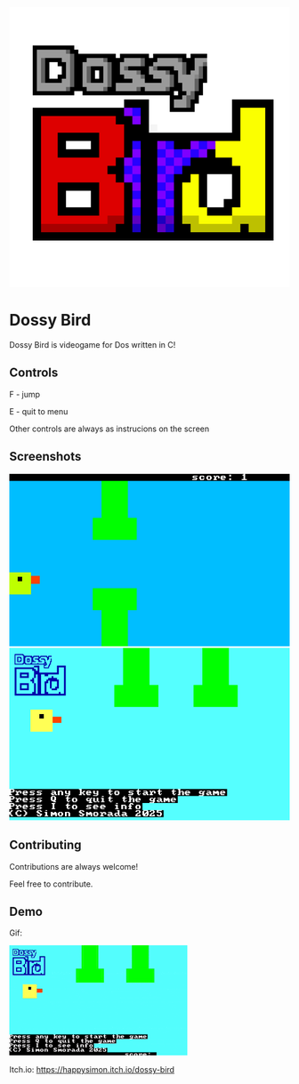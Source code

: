 
![Logo](icon.png)


# Dossy Bird

Dossy Bird is videogame for Dos written in C!


## Controls

F - jump

E - quit to menu

Other controls are always as instrucions on the screen
## Screenshots

![App Screenshot](screenshot.png)
![App Screenshot](screenshot2.png)
## Contributing

Contributions are always welcome!

Feel free to contribute.
## Demo

Gif: 

![Gif](Vid.gif)

Itch.io:
https://happysimon.itch.io/dossy-bird
